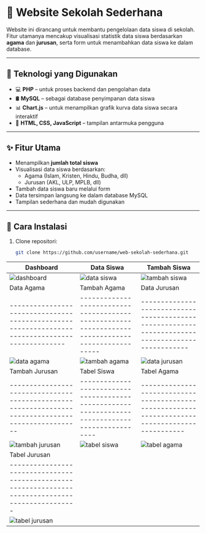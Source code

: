 # 🏫 Website Sekolah Sederhana

Website ini dirancang untuk membantu pengelolaan data siswa di sekolah. Fitur utamanya mencakup visualisasi statistik data siswa berdasarkan **agama** dan **jurusan**, serta form untuk menambahkan data siswa ke dalam database.

---

## 🔧 Teknologi yang Digunakan

- 💻 **PHP** – untuk proses backend dan pengolahan data
- 🛢️ **MySQL** – sebagai database penyimpanan data siswa
- 📊 **Chart.js** – untuk menampilkan grafik kurva data siswa secara interaktif
- 🎨 **HTML, CSS, JavaScript** – tampilan antarmuka pengguna

---

## ✨ Fitur Utama

- Menampilkan **jumlah total siswa**
- Visualisasi data siswa berdasarkan:
  - Agama (Islam, Kristen, Hindu, Budha, dll)
  - Jurusan (AKL, ULP, MPLB, dll)
- Tambah data siswa baru melalui form
- Data tersimpan langsung ke dalam database MySQL
- Tampilan sederhana dan mudah digunakan

---

## 🚀 Cara Instalasi

1. Clone repositori:

   ```bash
   git clone https://github.com/username/web-sekolah-sederhana.git

| Dashboard                                                                                     | Data Siswa                                                                                     | Tambah Siswa                                                                                     |
| --------------------------------------------------------------------------------------------- | ---------------------------------------------------------------------------------------------- | ------------------------------------------------------------------------------------------------ |
| ![dashboard](https://github.com/user-attachments/assets/1703b517-3d73-4421-8e1a-596efb3e6e19) | ![data siswa](https://github.com/user-attachments/assets/d4d8783e-5b62-419d-8ee8-d1e140ffa057) | ![tambah siswa](https://github.com/user-attachments/assets/b446b1c4-74c0-4f3b-add8-c75c081dc57c) |
| Data Agama                                                                                     | Tambah Agama                                                                                     | Data Jurusan                                                                                     |
| ---------------------------------------------------------------------------------------------- | ------------------------------------------------------------------------------------------------ | ------------------------------------------------------------------------------------------------ |
| ![data agama](https://github.com/user-attachments/assets/3602a0ef-24d9-46df-af0b-fdb9138d85e4) | ![tambah agama](https://github.com/user-attachments/assets/81ec1e8f-0c2c-4089-8818-7fc922abf04d) | ![data jurusan](https://github.com/user-attachments/assets/d8cabc70-b947-407e-bcca-3e9c1c487381) |
| Tambah Jurusan                                                                                     | Tabel Siswa                                                                                     | Tabel Agama                                                                                     |
| -------------------------------------------------------------------------------------------------- | ----------------------------------------------------------------------------------------------- | ----------------------------------------------------------------------------------------------- |
| ![tambah jurusan](https://github.com/user-attachments/assets/c2362bbc-7a42-4ed4-8160-7110341d5f2e) | ![tabel siswa](https://github.com/user-attachments/assets/f2a64731-ad09-4d5a-82be-d544b4bc319e) | ![tabel agama](https://github.com/user-attachments/assets/a43ea1f3-a295-4e51-b435-6b5722aa3c13) |
| Tabel Jurusan                                                                                     |
| ------------------------------------------------------------------------------------------------- |
| ![tabel jurusan](https://github.com/user-attachments/assets/a4262f63-e9cf-4f96-993d-e5f34c15bdb5) |
